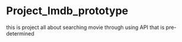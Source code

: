 # Project_Imdb_prototype

this is project all about searching movie through using API that is pre-determined
